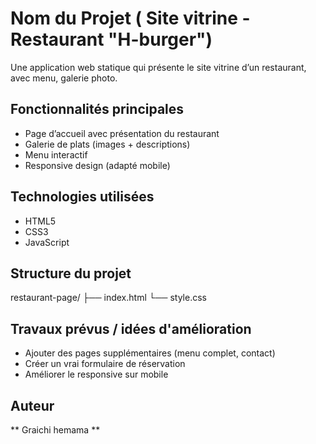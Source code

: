 # Nom du Projet ( Site vitrine - Restaurant "H-burger")

Une application web statique qui présente le site vitrine d’un restaurant, avec menu, galerie photo.



## Fonctionnalités principales
- Page d’accueil avec présentation du restaurant
- Galerie de plats (images + descriptions)
- Menu interactif
- Responsive design (adapté mobile)



## Technologies utilisées
- HTML5
- CSS3
- JavaScript 



## Structure du projet

restaurant-page/
├── index.html
└── style.css


## Travaux prévus / idées d'amélioration
- Ajouter des pages supplémentaires (menu complet, contact)
- Créer un vrai formulaire de réservation
- Améliorer le responsive sur mobile


##  Auteur
** Graichi hemama **  

     
